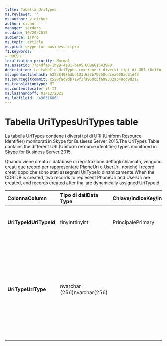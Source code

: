 ```yaml
---
title: Tabella UriTypes
ms.reviewer: ''
ms.author: v-cichur
author: cichur
manager: serdars
ms.date: 10/20/2015
audience: ITPro
ms.topic: article
ms.prod: skype-for-business-itpro
f1.keywords:
- NOCSH
localization_priority: Normal
ms.assetid: 77c4dfae-1b29-4e81-ba05-609e61643998
description: La tabella UriTypes contiene i diversi tipi di URI (Uniform Resource Identifier) monitorati in Skype for Business Server 2015.
ms.openlocfilehash: 622384086dbd1031633b70758cdcea600ad31d43
ms.sourcegitcommit: c528fad9db719f3fa96dc3fa99332a349cd9d317
ms.translationtype: MT
ms.contentlocale: it-IT
ms.lasthandoff: 01/12/2021
ms.locfileid: "49831686"
---
```

# <a name="uritypes-table"></a><span data-ttu-id="35e2d-103">Tabella UriTypes</span><span class="sxs-lookup"><span data-stu-id="35e2d-103">UriTypes table</span></span>
 
<span data-ttu-id="35e2d-104">La tabella UriTypes contiene i diversi tipi di URI (Uniform Resource Identifier) monitorati in Skype for Business Server 2015.</span><span class="sxs-lookup"><span data-stu-id="35e2d-104">The UriTypes Table contains the different URI (Uniform resource identifier) types monitored in Skype for Business Server 2015.</span></span>

<span data-ttu-id="35e2d-105">Quando viene creato il database di registrazione dettagli chiamata, vengono creati due record per rappresentare PhoneUri e UserUri, nonché i record creati dopo che sono stati assegnati UriTypeId dinamicamente.</span><span class="sxs-lookup"><span data-stu-id="35e2d-105">When the CDR DB is created, two records to represent PhoneUri and UserUri are created, and records created after that are dynamically assigned UriTypeId.</span></span> 
  
|<span data-ttu-id="35e2d-106">**Colonna**</span><span class="sxs-lookup"><span data-stu-id="35e2d-106">**Column**</span></span>|<span data-ttu-id="35e2d-107">**Tipo di dati**</span><span class="sxs-lookup"><span data-stu-id="35e2d-107">**Data Type**</span></span>|<span data-ttu-id="35e2d-108">**Chiave/indice**</span><span class="sxs-lookup"><span data-stu-id="35e2d-108">**Key/Index**</span></span>|<span data-ttu-id="35e2d-109">**Dettagli**</span><span class="sxs-lookup"><span data-stu-id="35e2d-109">**Details**</span></span>|
|:-----|:-----|:-----|:-----|
|<span data-ttu-id="35e2d-110">**UriTypeId**</span><span class="sxs-lookup"><span data-stu-id="35e2d-110">**UriTypeId**</span></span> <br/> |<span data-ttu-id="35e2d-111">tinyint</span><span class="sxs-lookup"><span data-stu-id="35e2d-111">tinyint</span></span>  <br/> |<span data-ttu-id="35e2d-112">Principale</span><span class="sxs-lookup"><span data-stu-id="35e2d-112">Primary</span></span>  <br/> |<span data-ttu-id="35e2d-113">Identificatore univoco assegnato a un tipo di URI.</span><span class="sxs-lookup"><span data-stu-id="35e2d-113">Unique identifier assigned to a URI type.</span></span>  <br/> <span data-ttu-id="35e2d-114">Valori possibili-da 0 a 255</span><span class="sxs-lookup"><span data-stu-id="35e2d-114">Possible values - 0 to 255</span></span> |
|<span data-ttu-id="35e2d-115">**UriType**</span><span class="sxs-lookup"><span data-stu-id="35e2d-115">**UriType**</span></span> <br/> |<span data-ttu-id="35e2d-116">nvarchar (256)</span><span class="sxs-lookup"><span data-stu-id="35e2d-116">nvarchar(256)</span></span>  <br/> || <span data-ttu-id="35e2d-117">Descrizione dei diversi tipi di URI.</span><span class="sxs-lookup"><span data-stu-id="35e2d-117">Descriptions of the different URI types.</span></span> <span data-ttu-id="35e2d-118">I valori seguenti sono preassegnati:</span><span class="sxs-lookup"><span data-stu-id="35e2d-118">The following values are pre-assigned:</span></span> <br/>  <span data-ttu-id="35e2d-119">1-telefono URI</span><span class="sxs-lookup"><span data-stu-id="35e2d-119">1 - Phone Uri</span></span> <br/>  <span data-ttu-id="35e2d-120">0-URI utente</span><span class="sxs-lookup"><span data-stu-id="35e2d-120">0 - User Uri</span></span> <br/> <br/>  <span data-ttu-id="35e2d-121">Altri tipi possibili includono:</span><span class="sxs-lookup"><span data-stu-id="35e2d-121">Other possible types include:</span></span> <br/><span data-ttu-id="35e2d-122">conf: ApplicationSharing</span><span class="sxs-lookup"><span data-stu-id="35e2d-122">conf:applicationsharing</span></span> <br/> <span data-ttu-id="35e2d-123">conf: audio-video</span><span class="sxs-lookup"><span data-stu-id="35e2d-123">conf:audio-video</span></span><br/> <span data-ttu-id="35e2d-124">conf: chat</span><span class="sxs-lookup"><span data-stu-id="35e2d-124">conf:chat</span></span><br/>    <span data-ttu-id="35e2d-125">conf: Focus</span><span class="sxs-lookup"><span data-stu-id="35e2d-125">conf:focus</span></span><br/>   <span data-ttu-id="35e2d-126">MRAS</span><span class="sxs-lookup"><span data-stu-id="35e2d-126">mras</span></span><br/>
